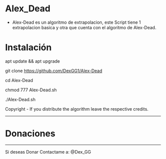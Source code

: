 # Alex_Dead
- Alex-Dead es un algoritmo de extrapolacion, este Script tiene 1 extrapolacion basica y otra que cuenta con el algoritmo de Alex-Dead. 

# Instalación

apt update && apt upgrade 

git clone https://github.com/DexGG1/Alex-Dead

cd Alex-Dead

chmod 777 Alex-Dead.sh

./Alex-Dead.sh


  Copyright - If you distribute the algorithm leave the respective credits.
                               
----------------------------------------------------------------------------------------------


# Donaciones 
________________________________


Si deseas Donar Contactame a: @Dex_GG


